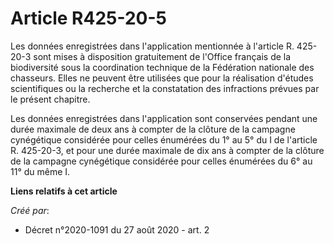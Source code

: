 # Article R425-20-5

Les données enregistrées dans l'application mentionnée à l'article R. 425-20-3 sont mises à disposition gratuitement de
l'Office français de la biodiversité sous la coordination technique de la Fédération nationale des chasseurs. Elles ne
peuvent être utilisées que pour la réalisation d'études scientifiques ou la recherche et la constatation des infractions
prévues par le présent chapitre.

Les données enregistrées dans l'application sont conservées pendant une durée maximale de deux ans à compter de la clôture de
la campagne cynégétique considérée pour celles énumérées du 1° au 5° du I de l'article R. 425-20-3, et pour une durée
maximale de dix ans à compter de la clôture de la campagne cynégétique considérée pour celles énumérées du 6° au 11° du même
I.

**Liens relatifs à cet article**

_Créé par_:

  - Décret n°2020-1091 du 27 août 2020 - art. 2
